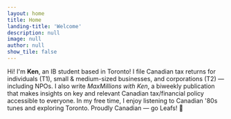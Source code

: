 ```yaml
---
layout: home
title: Home
landing-title: 'Welcome'
description: null
image: null
author: null
show_tile: false
---
```


Hi! I'm <b>Ken</b>, an IB student based in Toronto! I file Canadian tax returns for individuals (T1), small & medium-sized businesses, and corporations (T2) — including NPOs.  I also write <i>MaxMillions with Ken</i>, a biweekly publication that makes insights on key and relevant Canadian tax/financial policy accessible to everyone. In my free time, I enjoy listening to Canadian '80s tunes and exploring Toronto. Proudly Canadian — go Leafs! &#127809; 
